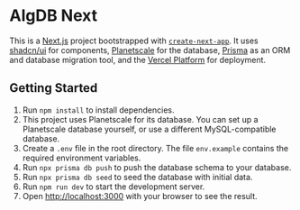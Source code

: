# AlgDB Next

This is a [Next.js](https://nextjs.org/) project bootstrapped with [`create-next-app`](https://github.com/vercel/next.js/tree/canary/packages/create-next-app). It uses [shadcn/ui](https://ui.shadcn.com/) for components, [Planetscale](https://planetscale.com/) for the database, [Prisma](https://www.prisma.io/) as an ORM and database migration tool, and the [Vercel Platform](https://vercel.com/) for deployment.

## Getting Started

1. Run `npm install` to install dependencies.
1. This project uses Planetscale for its database. You can set up a Planetscale database yourself, or use a different MySQL-compatible database.
1. Create a `.env` file in the root directory. The file `env.example` contains the required environment variables.
1. Run `npx prisma db push` to push the database schema to your database.
1. Run `npx prisma db seed` to seed the database with initial data.
1. Run `npm run dev` to start the development server.
1. Open [http://localhost:3000](http://localhost:3000) with your browser to see the result.
